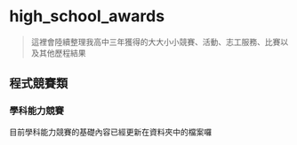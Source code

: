 # high_school_awards
> 這裡會陸續整理我高中三年獲得的大大小小競賽、活動、志工服務、比賽以及其他歷程結果
  
## 程式競賽類
### 學科能力競賽
目前學科能力競賽的基礎內容已經更新在資料夾中的檔案囉
